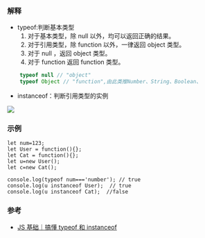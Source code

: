 
### 解释
- typeof:判断基本类型
    1. 对于基本类型，除 null 以外，均可以返回正确的结果。
    2. 对于引用类型，除 function 以外，一律返回 object 类型。
    3. 对于 null ，返回 object 类型。
    4. 对于 function 返回 function 类型。
```js
    typeof null // "object"
    typeof Object // "function",由此类推Number、String、Boolean、
```
- instanceof：判断引用类型的实例

![](https://raw.githubusercontent.com/chenfengyanyu/my-web-accumulation/master/images/typeof/proto.jpeg)

### 示例
```
let num=123;
let User = function(){};
let Cat = function(){};
let u=new User();
let c=new Cat();

console.log(typeof num==='number'); // true
console.log(u instanceof User);  // true
console.log(u instanceof Cat);  //false
```

### 参考
- [JS 基础｜搞懂 typeof 和 instanceof](http://jartto.wang/2019/01/17/js-typeof/)
